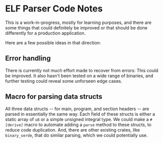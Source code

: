 # ELF Parser Code Notes

This is a work-in-progress, mostly for learning purposes, and
there are some things that could definitely be improved or that
should be done differently for a production application.

Here are a few possible ideas in that direction:

## Error handling

There is currently not much effort made to recover from errors:
This could be improved. It also hasn't been tested on a wide
range of binaries, and further testing could reveal some
unforseen edge cases.

## Macro for parsing data structs

All three data structs -- for main, program, and section headers
-- are parsed in essentially the same way. Each field of these
structs is either
a static array of `u8` or a simple unsigned integral type.
We could make a `#[derive]`
macro to automate adding a `parse` method to these structs, to reduce
code duplication. And, there are other existing crates, like `binary_serde`,
that do similar parsing, which we could potentially use.
